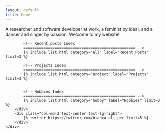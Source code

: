 ```yaml
---
layout: default
title: Home
---
```



<div class="container">
    <div class="row">
        <div class="col-md-9 text-center text-lg-left">
            <p>A researcher and software developer at work, a feminist by ideal, and a dancer and singer by passion. Welcome to my website!</p>

            <!-- Recent posts Index
            ================================================== -->
            {% include list.html category="all" label="Recent Posts" limit=3 %}

            <!-- Projects Index
			================================================== -->
			{% include list.html category="project" label="Projects" limit=3 %}


			<!-- Hobbies Index
			================================================== -->
			{% include list.html category="hobby" label="Hobbies" limit=3 %}
        </div>
        <div class="col-md-3 text-center text-lg-right">
            {% twitter https://twitter.com/bianca_oli_per limit=5 %}
        </div>
    </div>
</div>






